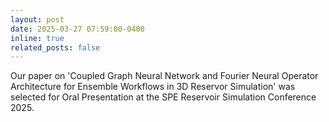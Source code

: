 ```yaml
---
layout: post
date: 2025-03-27 07:59:00-0400
inline: true
related_posts: false
---
```


Our paper on 'Coupled Graph Neural Network and Fourier Neural Operator Architecture for Ensemble Workflows in 3D Reservor Simulation' was selected for Oral Presentation at the SPE Reservoir Simulation Conference 2025.
